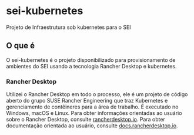 # sei-kubernetes
Projeto de Infraestrutura sob kubernetes para o SEI

## O que é

O sei-kubernetes é o projeto disponibilizado para provisionamento de ambientes do SEI usando a tecnologia Rancher Desktop e kubernetes.


### Rancher Desktop

Utilizei o Rancher Desktop em todo o processo, ele é um projeto de código aberto do grupo SUSE Rancher Engineering que traz Kubernetes e gerenciamento de contêineres para a área de trabalho. É executado no Windows, macOS e Linux. 
Para obter informações orientadas ao usuário sobre o Rancher Desktop, consulte [rancherdesktop.io][home].
Para obter documentação orientada ao usuário, consulte [docs.rancherdesktop.io][docs].

[home]: https://rancherdesktop.io
[docs]: https://docs.rancherdesktop.io
